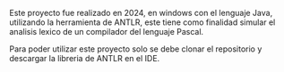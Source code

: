 Este proyecto fue realizado en 2024, en windows con el lenguaje Java, utilizando la herramienta de ANTLR, este tiene como finalidad simular el analisis lexico de un compilador del lenguaje Pascal.

Para poder utilizar este proyecto solo se debe clonar el repositorio y descargar la libreria de ANTLR en el IDE.
